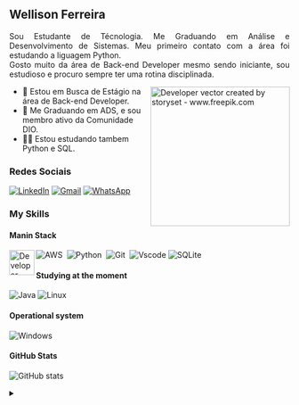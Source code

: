 <!---Apresentation--->
## Wellison Ferreira

<p align="justify"> Sou Estudante de Técnologia. Me Graduando em Análise e Desenvolvimento de Sistemas. Meu primeiro contato com a área foi estudando a liguagem Python.
<br>
Gosto muito da área de Back-end Developer mesmo sendo iniciante, sou estudioso e procuro sempre ter uma rotina disciplinada.
<!---illustration--->
<p>
  <img align="right" alt="Developer vector created by storyset - www.freepik.com" height="250" src="https://64.media.tumblr.com/54805606e41234da265775f4ee8631ef/41d4a35f37c5abf1-f6/s1280x1920/c86995ddee2840dabfff99995367a58ed1382687.gif">
<p/>
<!---interests---> 
  
- 🔭 Estou em Busca de Estágio na área de Back-end Developer.
- 🌱 Me Graduando em ADS, e sou membro ativo da Comunidade DIO. 
- 👨‍🎓 Estou estudando tambem Python e SQL.

<!---contact--->
### Redes Sociais
[![LinkedIn](https://img.shields.io/badge/LinkedIn-0077B5?style=for-the-badge&logo=linkedin&logoColor=white)](https://www.linkedin.com/in/wellison-santos-lima-ferreira-53490814b/)
[![Gmail](https://img.shields.io/badge/Gmail-333333?style=for-the-badge&logo=gmail&logoColor=red)](mailto:welsp2010@gmail.com)
[![WhatsApp](https://img.shields.io/badge/WhatsApp-25D366?style=for-the-badge&logo=whatsapp&logoColor=white)](https://wa.me/5511987599722)


<!---SkillS--->  
<div align="left">
  
  ### My Skills

  #### Manin Stack
  
  <img align="left" alt="Developer vector created by storyset - www.freepik.com" height="45" src="https://images.credly.com/size/110x110/images/73e4a58b-a8ef-41a3-a7db-9183dd269882/image.png">
  
  ![AWS](https://img.shields.io/badge/Amazon_AWS-FF9900?style=for-the-badge&logo=amazonaws&logoColor=white)&nbsp;
  ![Python](https://img.shields.io/badge/Python-14354C?style=for-the-badge&logo=python&logoColor=white)&nbsp;
  ![Git](https://img.shields.io/badge/GIT-E44C30?style=for-the-badge&logo=git&logoColor=white)&nbsp;
  ![Vscode](https://img.shields.io/badge/Vscode-007ACC?style=for-the-badge&logo=visual-studio-code&logoColor=white)
  ![SQLite](https://img.shields.io/badge/SQLite-000?style=for-the-badge&logo=sqlite&logoColor=07405E)
  


  #### Studying at the moment
  
  ![Java](https://img.shields.io/badge/java-%23ED8B00.svg?style=for-the-badge&logo=openjdk&logoColor=white)
  ![Linux](https://img.shields.io/badge/Linux-000?style=for-the-badge&logo=linux&logoColor=FCC624)

  
  #### Operational system
  ![Windows](https://img.shields.io/badge/Windows-000?style=for-the-badge&logo=windows&logoColor=2CA5E0)
 
</div>

<!---GitStats--->
#### GitHub Stats
![GitHub stats](https://github-readme-stats-git-masterrstaa-rickstaa.vercel.app/api?username=WellFl&hide_title=true&show_icons=true&include_all_commits=false&count_private=true&line_height=25&hide=issues&bg_color=000&title_color=00779A&text_color=FFF&border_radius=3&border_color=#6495EDc&icon_color=FF00F6&theme=#radical)


<details align="left">
  <summary></summary> 
 
  - Badges by <a href="https://shields.io/">shields.io</a><br>
  - GitHub Stats by <a href="https://github.com/anuraghazra/github-readme-stats">anuraghazra</a>
  

</details>

